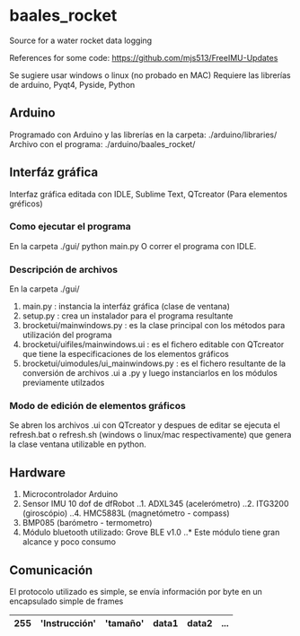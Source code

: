 # baales_rocket
Source for a water rocket data logging

References for some code:
https://github.com/mjs513/FreeIMU-Updates

Se sugiere usar windows o linux (no probado en MAC)
Requiere las librerías de arduino, Pyqt4, Pyside, Python

## Arduino

Programado con Arduino y las librerías en la carpeta: ./arduino/libraries/
Archivo con el programa: ./arduino/baales_rocket/

## Interfáz gráfica

Interfaz gráfica editada con IDLE, Sublime Text, QTcreator (Para elementos gréficos)

### Como ejecutar el programa
En la carpeta ./gui/
python main.py
O correr el programa con IDLE.

### Descripción de archivos
En la carpeta ./gui/

1. main.py : instancia la interfáz gráfica (clase de ventana)
2. setup.py : crea un instalador para el programa resultante
3. brocketui/mainwindows.py : es la clase principal con los métodos para utilización del programa
4. brocketui/uifiles/mainwindows.ui : es el fichero editable con QTcreator que tiene la especificaciones de los elementos gráficos
5. brocketui/uimodules/ui_mainwindows.py : es el fichero resultante de la conversión de archivos .ui a .py y luego instanciarlos en los módulos previamente utilzados

### Modo de edición de elementos gráficos
Se abren los archivos .ui con QTcreator y despues de editar se ejecuta el refresh.bat o refresh.sh (windows o linux/mac respectivamente) que genera la clase ventana utilizable en python.

## Hardware

1. Microcontrolador Arduino
2. Sensor IMU 10 dof de dfRobot
..1. ADXL345 (acelerómetro)
..2. ITG3200 (giroscópio)
..4. HMC5883L (magnetómetro - compass)
3. BMP085 (barómetro - termometro)
4. Módulo bluetooth utilizado: Grove BLE v1.0
..* Este módulo tiene gran alcance y poco consumo

## Comunicación

El protocolo utilizado es simple, se envía información por byte en un encapsulado simple de frames

255 | 'Instrucción' | 'tamaño' | data1 | data2 | ...
--- | --- 			| ---	   | ---   | ---   | ---